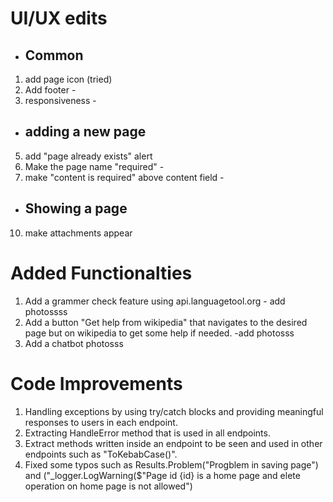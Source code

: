 # UI/UX edits
- ## Common
1. add page icon (tried)
2. Add footer     -
3. responsiveness -
- ## adding a new page
5. add "page already exists" alert
6. Make the page name "required"  -
9. make "content is required" above content field  -
- ## Showing a page
10. make attachments appear
# Added Functionalties
1. Add a grammer check feature using api.languagetool.org - add photossss
2. Add a button "Get help from wikipedia" that navigates to the desired page but on wikipedia to get some help if needed.  -add photosss
3. Add a chatbot photosss
# Code Improvements
1. Handling exceptions by using try/catch blocks and providing meaningful responses to users in each endpoint.
2. Extracting HandleError method that is used in all endpoints.
3. Extract methods written inside an endpoint to be seen and used in other endpoints such as "ToKebabCase()".
4. Fixed some typos such as Results.Problem("Progblem in saving page") and ("_logger.LogWarning($"Page id {id}  is a home page and elete operation on home page is not allowed")
